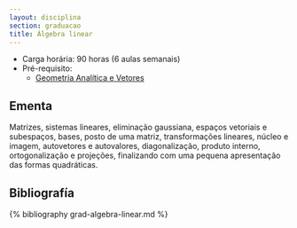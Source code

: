 ```yaml
---
layout: disciplina
section: graduacao
title: Álgebra linear
---
```


- Carga horária: 90 horas (6 aulas semanais) 
- Pré-requisito:
    - [Geometria Analítica e Vetores](geometria-analitica-vetores.html)

## Ementa 

Matrizes, sistemas lineares, eliminação gaussiana, espaços vetoriais e
subespaços, bases, posto de uma matriz, transformações lineares,
núcleo e imagem, autovetores e autovalores, diagonalização, produto
interno, ortogonalização e projeções, finalizando com uma pequena
apresentação das formas quadráticas.

## Bibliografía

{% bibliography grad-algebra-linear.md %}


